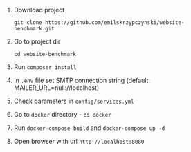 1. Download project

    `git clone https://github.com/emilskrzypczynski/website-benchmark.git`

2. Go to project dir

    `cd website-benchmark`
    
3. Run `composer install`

4. In `.env` file set SMTP connection string (default: MAILER_URL=null://localhost)

5. Check parameters in `config/services.yml`

6. Go to `docker` directory - `cd docker`

7. Run `docker-compose build` and `docker-compose up -d` 

8. Open browser with url `http://localhost:8080`